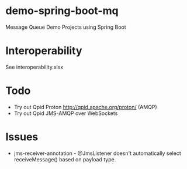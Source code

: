 # demo-spring-boot-mq
Message Queue Demo Projects using Spring Boot

# Interoperability
See interoperability.xlsx

# Todo 
*  Try out Qpid Proton http://qpid.apache.org/proton/ (AMQP)
*  Try out Qpid JMS-AMQP over WebSockets

# Issues
*  jms-receiver-annotation - @JmsListener doesn't automatically select receiveMessage() based on payload type.
